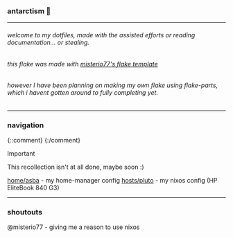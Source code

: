 ### antarctism 🐧

---

###### welcome to my dotfiles, made with the assisted efforts or reading documentation... or stealing.

###### this flake was made with [misterio77's flake template](https://github.com/misterio77/nix-starter-config)

###### however I have been planning on making my own flake using flake-parts, which i havent gotten around to fully completing yet.

---

### navigation

{::comment}
[](https://github.com/balkenix/antarctism/)
{:/comment}

> [!IMPORTANT]
> This recollection isn't at all done, maybe soon :)

[home/asba](https://github.com/balkenix/antarctism/home/asba) - my home-manager config
[hosts/pluto](https://github.com/balkenix/antarctism/hosts/pluto) - my nixos config (HP EliteBook 840 G3)

---

### shoutouts

@misterio77 - giving me a reason to use nixos
